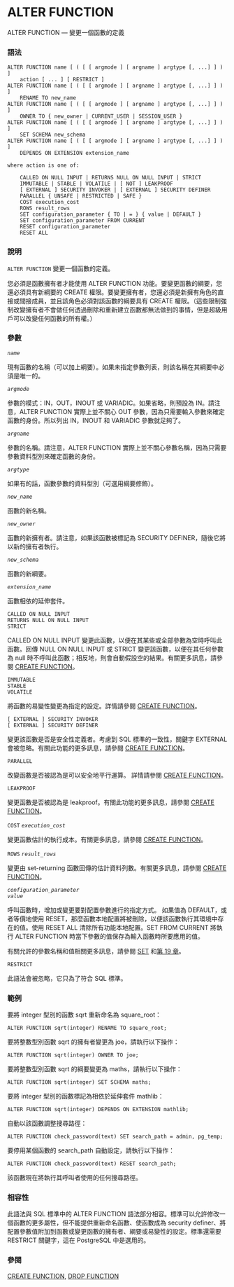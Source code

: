 # ALTER FUNCTION

ALTER FUNCTION — 變更一個函數的定義

### 語法

```
ALTER FUNCTION name [ ( [ [ argmode ] [ argname ] argtype [, ...] ] ) ]
    action [ ... ] [ RESTRICT ]
ALTER FUNCTION name [ ( [ [ argmode ] [ argname ] argtype [, ...] ] ) ]
    RENAME TO new_name
ALTER FUNCTION name [ ( [ [ argmode ] [ argname ] argtype [, ...] ] ) ]
    OWNER TO { new_owner | CURRENT_USER | SESSION_USER }
ALTER FUNCTION name [ ( [ [ argmode ] [ argname ] argtype [, ...] ] ) ]
    SET SCHEMA new_schema
ALTER FUNCTION name [ ( [ [ argmode ] [ argname ] argtype [, ...] ] ) ]
    DEPENDS ON EXTENSION extension_name

where action is one of:

    CALLED ON NULL INPUT | RETURNS NULL ON NULL INPUT | STRICT
    IMMUTABLE | STABLE | VOLATILE | [ NOT ] LEAKPROOF
    [ EXTERNAL ] SECURITY INVOKER | [ EXTERNAL ] SECURITY DEFINER
    PARALLEL { UNSAFE | RESTRICTED | SAFE }
    COST execution_cost
    ROWS result_rows
    SET configuration_parameter { TO | = } { value | DEFAULT }
    SET configuration_parameter FROM CURRENT
    RESET configuration_parameter
    RESET ALL
```

### 說明

`ALTER FUNCTION` 變更一個函數的定義。

您必須是函數擁有者才能使用 ALTER FUNCTION 功能。要變更函數的綱要，您還必須具有新綱要的 CREATE 權限。要變更擁有者，您還必須是新擁有角色的直接或間接成員，並且該角色必須對該函數的綱要具有 CREATE 權限。（這些限制強制改變擁有者不會做任何透過刪除和重新建立函數都無法做到的事情，但是超級用戶可以改變任何函數的所有權。）

### 參數

_`name`_

現有函數的名稱（可以加上綱要）。如果未指定參數列表，則該名稱在其綱要中必須是唯一的。

_`argmode`_

參數的模式：IN，OUT，INOUT 或 VARIADIC。如果省略，則預設為 IN。請注意，ALTER FUNCTION 實際上並不關心 OUT 參數，因為只需要輸入參數來確定函數的身份。所以列出 IN，INOUT 和 VARIADIC 參數就足夠了。

_`argname`_

參數的名稱。請注意，ALTER FUNCTION 實際上並不關心參數名稱，因為只需要參數資料型別來確定函數的身份。

_`argtype`_

如果有的話，函數參數的資料型別（可選用綱要修飾）。

_`new_name`_

函數的新名稱。

_`new_owner`_

函數的新擁有者。請注意，如果該函數被標記為 SECURITY DEFINER，隨後它將以新的擁有者執行。

_`new_schema`_

函數的新綱要。

_`extension_name`_

函數相依的延伸套件。

`CALLED ON NULL INPUT`\
`RETURNS NULL ON NULL INPUT`\
`STRICT`

CALLED ON NULL INPUT 變更此函數，以便在其某些或全部參數為空時呼叫此函數。回傳 NULL ON NULL INPUT 或 STRICT 變更該函數，以便在其任何參數為 null 時不呼叫此函數；相反地，則會自動假設空的結果。有關更多訊息，請參閱 [CREATE FUNCTION](create-function.md)。

`IMMUTABLE`\
`STABLE`\
`VOLATILE`

將函數的易變性變更為指定的設定。詳情請參閱 [CREATE FUNCTION](create-function.md)。

`[ EXTERNAL ] SECURITY INVOKER`\
`[ EXTERNAL ] SECURITY DEFINER`

變更該函數是否是安全性定義者。考慮到 SQL 標準的一致性，關鍵字 EXTERNAL 會被忽略。有關此功能的更多訊息，請參閱 [CREATE FUNCTION](create-function.md)。

`PARALLEL`

改變函數是否被認為是可以安全地平行運算。 詳情請參閱 [CREATE FUNCTION](create-function.md)。

`LEAKPROOF`

變更函數是否被認為是 leakproof。有關此功能的更多訊息，請參閱 [CREATE FUNCTION](create-function.md)。

`COST` _`execution_cost`_

變更函數估計的執行成本。有關更多訊息，請參閱 [CREATE FUNCTION](create-function.md)。

`ROWS` _`result_rows`_

變更由 set-returning 函數回傳的估計資料列數。有關更多訊息，請參閱 [CREATE FUNCTION](create-function.md)。

_`configuration_parameter`_\
_`value`_

呼叫函數時，增加或變更要對配置參數進行的指定方式。 如果值為 DEFAULT，或者等價地使用 RESET，那麼函數本地配置將被刪除，以便該函數執行其環境中存在的值。使用 RESET ALL 清除所有功能本地配置。SET FROM CURRENT 將執行 ALTER FUNCTION 時當下參數的值保存為輸入函數時所要應用的值。

有關允許的參數名稱和值相關更多訊息，請參閱 [SET](set.md) 和[第 19 章](../../server-administration/server-configuration/)。

`RESTRICT`

此語法會被忽略，它只為了符合 SQL 標準。

### 範例

要將 integer 型別的函數 sqrt 重新命名為 square\_root：

```
ALTER FUNCTION sqrt(integer) RENAME TO square_root;
```

要將整數型別函數 sqrt 的擁有者變更為 joe，請執行以下操作：

```
ALTER FUNCTION sqrt(integer) OWNER TO joe;
```

要將整數型別函數 sqrt 的綱要變更為 maths，請執行以下操作：

```
ALTER FUNCTION sqrt(integer) SET SCHEMA maths;
```

要將 integer 型別的函數標記為相依於延伸套件 mathlib：

```
ALTER FUNCTION sqrt(integer) DEPENDS ON EXTENSION mathlib;
```

自動以該函數調整搜尋路徑：

```
ALTER FUNCTION check_password(text) SET search_path = admin, pg_temp;
```

要停用某個函數的 search\_path 自動設定，請執行以下操作：

```
ALTER FUNCTION check_password(text) RESET search_path;
```

該函數現在將執行其呼叫者使用的任何搜尋路徑。

### 相容性

此語法與 SQL 標準中的 ALTER FUNCTION 語法部分相容。標準可以允許修改一個函數的更多屬性，但不能提供重新命名函數、使函數成為 security definer、將配置參數值附加到函數或變更函數的擁有者、綱要或易變性的設定。標準還需要 RESTRICT 關鍵字，這在 PostgreSQL 中是選用的。

### 參閱

[CREATE FUNCTION](create-function.md), [DROP FUNCTION](drop-function.md)
